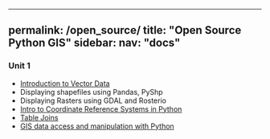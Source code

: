 
---
permalink: /open_source/
title: "Open Source Python GIS"
sidebar:
  nav: "docs" 
---


<h3> Unit 1 </h3>
<ul>
<li> <a href = "https://www.earthdatascience.org/workshops/gis-open-source-python/intro-vector-data-python/"> Introduction to Vector Data </a> </li>
<li> Displaying shapefiles using Pandas, PyShp  </li>
<li> Displaying Rasters using GDAL and Rosterio </li>
<li> <a href = "https://www.earthdatascience.org/courses/use-data-open-source-python/intro-vector-data-python/spatial-data-vector-shapefiles/intro-to-coordinate-reference-systems-python/">Intro to Coordinate Reference Systems in Python </a> </li>
<li> <a href = "https://www.dataquest.io/blog/pandas-concatenation-tutorial/">Table Joins </a>  </li>
<li> <a href = "https://www.e-education.psu.edu/geog485/node/253">GIS data access and manipulation with Python </a></li>

</ul>
